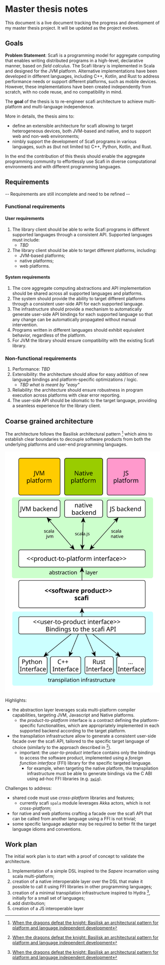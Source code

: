 # Master thesis notes

This document is a live document tracking the progress and development of my master thesis project.
It will be updated as the project evolves.

## Goals

**Problem Statement**: Scafi is a programming model for aggregate computing that enables writing distributed programs in a high-level, declarative manner, based on _field calculus_. The Scafi library is implemented in Scala and designed for the JVM platform.
Alternative implementations have been developed in different languages, including C++, Kotlin, and Rust to address performance needs or support different platforms, such as mobile devices. However, these implementations have been created independently from scratch, with no code reuse, and no compatibility in mind.

The **goal** of the thesis is to re-engineer scafi architecture to achieve multi-platform and multi-language independence.

More in details, the thesis aims to:

- define an extensible architecture for scafi allowing to target heterogeneous devices, both JVM-based and native, and to support web and non-web environments;
- nimbly support the development of Scafi programs in various languages, such as (but not limited to) C++, Python, Kotlin, and Rust.

In the end the contribution of this thesis should enable the aggregate programming community to effortlessly use Scafi in diverse computational environments and with different programming languages.

## Requirements

-- Requirements are still incomplete and need to be refined --

### Functional requirements

#### User requirements

1. The library client should be able to write Scafi programs in different supported languages through a consistent API. Supported languages must include:
    - _TBD_
2. The library client should be able to target different platforms, including:
    - JVM-based platforms;
    - native platforms;
    - web platforms.

#### System requirements

1. The core aggregate computing abstractions and API implementation should be shared across all supported languages and platforms.
2. The system should provide the ability to target different platforms through a consistent user-side API for each supported language.
3. The infrastructure should provide a mechanism to automatically generate user-side API bindings for each supported language so that any change can be automatically propagated without manual intervention.
4. Programs written in different languages should exhibit equivalent behavior, regardless of the platform.
5. For JVM the library should ensure compatibility with the existing Scafi library.

### Non-functional requirements

1. Performance: _TBD_
2. Extensibility: the architecture should allow for easy addition of new language bindings and platform-specific optimizations / logic.
    - _TBD what is meant by "easy"_
3. Reliability: the architecture should ensure robustness in program execution across platforms with clear error reporting.
4. The user-side API should be idiomatic to the target language, providing a seamless experience for the library client.

## Coarse grained architecture

The architecture follows the Basilisk architectural pattern [^1] which aims to establish clear boundaries to decouple software products from both the underlying platforms and user-end programming languages.

![architecture](./diagrams/architecture.svg)

Highlights:

- the abstraction layer leverages scala multi-platform compiler capabilities, targeting JVM, Javascript and Native platforms.
  - the _product-to-platform_ interface is a contract defining the platform-specific functionalities, which are appropriately implemented in each supported backend according to the target platform.
- the transpilation infrastructure allow to generate a consistent user-side facade over the scafi API, tailored to the specific target language of choice (similarly to the approach described in [^1]).
  - important: the _user-to-product_ interface contains only the bindings to access the software product, implemented using a _foreign function interface_ (FFI) library for the specific targeted language.
    - for example, when targeting the native platform, the transpilation infrastructure must be able to generate bindings via the C ABI using ad-hoc FFI libraries (e.g. [`swig`](https://www.swig.org/)).

Challenges to address:

- shared code must use _cross-platform_ libraries and features;
  - currently scafi `spala` module leverages Akka actors, which is not _cross-platform_;
- for native and web platforms crafting a facade over the scafi API that can be called from another language using a FFI is not trivial;
- some specific language adapter may be required to better fit the target language idioms and conventions.

## Work plan

The initial work plan is to start with a proof of concept to validate the architecture.

1. Implementation of a simple DSL inspired to the _Sapere_ incarnation using scala multi-platform;
2. creation of a native interoperable layer over the DSL that make it possible to call it using FFI libraries in other programming languages;
3. creation of a minimal transpilation infrastructure inspired to Hydra [^1], initially for a small set of languages;
4. add distribution;
5. creation of a JS interoperable layer

[^1]: [When the dragons defeat the knight: Basilisk an architectural pattern for platform and language independent development](https://www.sciencedirect.com/science/article/pii/S016412122400133X?via%3Dihub)
